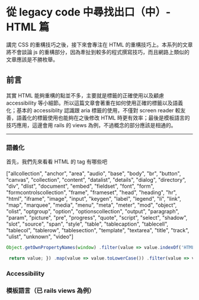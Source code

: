 # 從 legacy code 中尋找出口（中）- HTML 篇

講完 CSS 的重構技巧之後，接下來會專注在 HTML 的重構技巧上。本系列的文章將不會談論 js 的重構部分，因為牽扯到較多的程式撰寫技巧，而且網路上類似的文章應該是不勝枚舉。

## 前言

其實 HTML 能夠重構的點並不多，主要就是標籤的正確使用以及顧慮 accessibility 等小細節。所以這篇文章會著重在如何使用正確的標籤以及語義化；基本的 accessiblity 認識跟 aria 標籤的使用，不僅對 screen reader 較友善，語義化的標籤使用也能夠在之後修改 HTML 時更有效率；最後是模板語言的技巧應用，這邊會用 rails 的 views 為例，不過概念的部分應該是相通的。

---

### 語義化

首先，我們先來看看 HTML 的 tag 有哪些吧

\["allcollection", "anchor", "area", "audio", "base", "body", "br", "button", "canvas", "collection", "content", "datalist", "details", "dialog", "directory", "div", "dlist", "document", "embed", "fieldset", "font", "form", "formcontrolscollection", "frame", "frameset", "head", "heading", "hr", "html", "iframe", "image", "input", "keygen", "label", "legend", "li", "link", "map", "marquee", "media", "menu", "meta", "meter", "mod", "object", "olist", "optgroup", "option", "optionscollection", "output", "paragraph", "param", "picture", "pre", "progress", "quote", "script", "select", "shadow", "slot", "source", "span", "style", "table", "tablecaption", "tablecell", "tablecol", "tablerow", "tablesection", "template", "textarea", "title", "track", "ulist", "unknown", "video"\]

```js
Object.getOwnPropertyNames(window) .filter(value => value.indexOf('HTML') >= 0).map(value => { const HTMLTagReg = /HTML([^Element$]+)/;  if(value.match(HTMLTagReg) !== null) { return value.match(HTMLTagReg)[1]; }

 return value; }) .map(value => value.toLowerCase()) .filter(value => value !== '') .sort()

```

### Accessibility

### 模板語言（已 rails views 為例）

